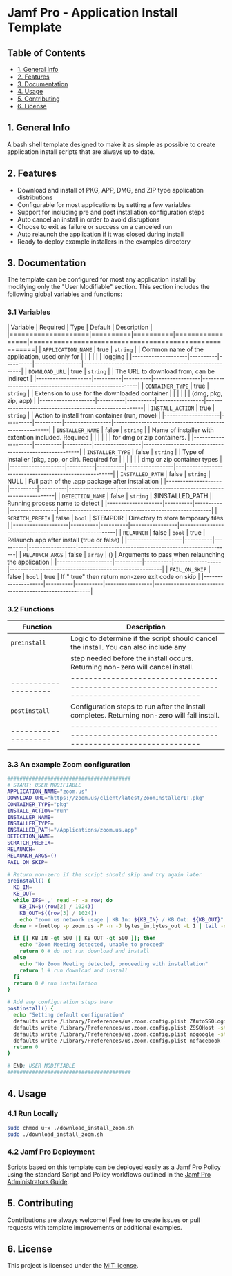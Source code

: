 
# Jamf Pro - Application Install Template

## Table of Contents

- [1. General Info](#1-general-info)
- [2. Features](#2-features)
- [3. Documentation](#3-documentation)
- [4. Usage](#4-usage)
- [5. Contributing](#5-contributing)
- [6. License](#6-license)

## 1. General Info

A bash shell template designed to make it as simple as possible to create application
install scripts that are always up to date.

## 2. Features

- Download and install of PKG, APP, DMG, and ZIP type application distributions
- Configurable for most applications by setting a few variables
- Support for including pre and post installation configuration steps
- Auto cancel an install in order to avoid disruptions
- Choose to exit as failure or success on a canceled run
- Auto relaunch the application if it was closed during install
- Ready to deploy example installers in the examples directory

## 3. Documentation

The template can be configured for most any application install by modifying only the "User
Modifiable" section. This section includes the following global variables and functions:

### 3.1 Variables

| Variable           | Required | Type     | Default         | Description                                           |
|====================|==========|==========|=================|=======================================================|
| `APPLICATION_NAME` | true     | `string` |                 | Common name of the application, used only for         |
|                    |          |          |                 | logging                                               |
|--------------------|----------|----------|-----------------|-------------------------------------------------------|
| `DOWNLOAD_URL`     | true     | `string` |                 | The URL to download from, can be indirect             |
|--------------------|----------|----------|-----------------|-------------------------------------------------------|
| `CONTAINER_TYPE`   | true     | `string` |                 | Extension to use for the downloaded container         |
|                    |          |          |                 | (dmg, pkg, zip, app)                                  |
|--------------------|----------|----------|-----------------|-------------------------------------------------------|
| `INSTALL_ACTION`   | true     | `string` |                 | Action to install from container (run, move)          |
|--------------------|----------|----------|-----------------|-------------------------------------------------------|
| `INSTALLER_NAME`   | false    | `string` |                 | Name of installer with extention included. Required   |
|                    |          |          |                 | for dmg or zip containers.                            |
|--------------------|----------|----------|-----------------|-------------------------------------------------------|
| `INSTALLER_TYPE`   | false    | `string` |                 | Type of installer (pkg, app, or dir). Required for    |
|                    |          |          |                 | dmg or zip container types                            |
|--------------------|----------|----------|-----------------|-------------------------------------------------------|
| `INSTALLED_PATH`   | false    | `string` | NULL            | Full path of the .app package after installation      |
|--------------------|----------|----------|-----------------|-------------------------------------------------------|
| `DETECTION_NAME`   | false    | `string` | $INSTALLED_PATH | Running process name to detect                        |
|--------------------|----------|----------|-----------------|-------------------------------------------------------|
| `SCRATCH_PREFIX`   | false    | `bool`   | $TEMPDIR        | Directory to store temporary files                    |
|--------------------|----------|----------|-----------------|-------------------------------------------------------|
| `RELAUNCH`         | false    | `bool`   | true            | Relaunch app after install (true or false)            |
|--------------------|----------|----------|-----------------|-------------------------------------------------------|
| `RELAUNCH_ARGS`    | false    | `array`  | ()              | Arguments to pass when relaunching the application    |
|--------------------|----------|----------|-----------------|-------------------------------------------------------|
| `FAIL_ON_SKIP`     | false    | `bool`   | true            | If " true" then return non-zero exit code on skip     |
|--------------------|----------|----------|-----------------|-------------------------------------------------------|

### 3.2 Functions

| Function           | Description                                                                                   |
|--------------------|-----------------------------------------------------------------------------------------------|
| `preinstall`       | Logic to determine if the script should cancel the install. You can also include any          |
|                    | step needed before the install occurs. Returning non-zero will cancel install.                |
|--------------------|-----------------------------------------------------------------------------------------------|
| `postinstall`      | Configuration steps to run after the install completes. Returning non-zero will fail install. |
|--------------------|-----------------------------------------------------------------------------------------------|

### 3.3 An example Zoom configuration

```bash
########################################
# START: USER MODIFIABLE
APPLICATION_NAME="zoom.us"
DOWNLOAD_URL="https://zoom.us/client/latest/ZoomInstallerIT.pkg"
CONTAINER_TYPE="pkg"
INSTALL_ACTION="run"
INSTALLER_NAME=
INSTALLER_TYPE=
INSTALLED_PATH="/Applications/zoom.us.app"
DETECTION_NAME=
SCRATCH_PREFIX=
RELAUNCH=
RELAUNCH_ARGS=()
FAIL_ON_SKIP=

# Return non-zero if the script should skip and try again later
preinstall() {
  KB_IN=
  KB_OUT=
  while IFS=',' read -r -a row; do
    KB_IN=$((row[2] / 1024))
    KB_OUT=$((row[3] / 1024))
    echo "zoom.us network usage | KB In: ${KB_IN} / KB Out: ${KB_OUT}"
  done < <(nettop -p zoom.us -P -n -J bytes_in,bytes_out -L 1 | tail -n +2)

  if [[ KB_IN -gt 500 || KB_OUT -gt 500 ]]; then
    echo "Zoom Meeting detected, unable to proceed"
    return 0 # do not run download and install
  else
    echo "No Zoom Meeting detected, proceeding with installation"
    return 1 # run download and install
  fi
  return 0 # run installation
}

# Add any configuration steps here
postinstall() {
  echo "Setting default configuration"
  defaults write /Library/Preferences/us.zoom.config.plist ZAutoSSOLogin -string YES
  defaults write /Library/Preferences/us.zoom.config.plist ZSSOHost -string XXX.zoom.us
  defaults write /Library/Preferences/us.zoom.config.plist nogoogle -string 1
  defaults write /Library/Preferences/us.zoom.config.plist nofacebook -string 1
  return 0
}

# END: USER MODIFIABLE
########################################
```

## 4. Usage

### 4.1 Run Locally

```bash
sudo chmod u+x ./download_install_zoom.sh
sudo ./download_install_zoom.sh
```

### 4.2 Jamf Pro Deployment

Scripts based on this template can be deployed easily as a Jamf Pro Policy using the standard Script and Policy workflows outlined in the [Jamf Pro Administrators Guide](https://www.jamf.com/resources/product-documentation/jamf-pro-administrators-guide/).

## 5. Contributing

Contributions are always welcome! Feel free to create issues or pull requests with template improvements or additional examples.

## 6. License

This project is licensed under the [MIT license](LICENSE).
